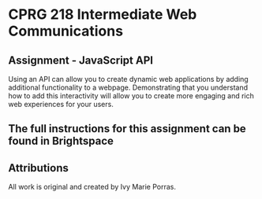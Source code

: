 # CPRG 218 Intermediate Web Communications
## Assignment - JavaScript API

Using an API can allow you to create dynamic web applications by adding additional functionality to a webpage. Demonstrating that you understand how to add this interactivity will allow you to create more engaging and rich web experiences for your users.

## The full instructions for this assignment can be found in Brightspace

## Attributions

All work is original and created by Ivy Marie Porras.